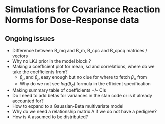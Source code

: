 # Simulations for Covariance Reaction Norms for Dose-Response data


## Ongoing issues

- Difference between B_mq and B_m, B_cpc and B_cpcq matrices / vectors
- Why no LKJ prior in the model block ?
- Making a coefficient plot for mean, sd and correlations, where do we take the coefficients from?
	- $\beta{_\mu}$ and $\beta{_\rho}$ easy enough but no clue for where to fetch $\beta{_\sigma}$ from
	- Why do we not see $log(\beta{_\sigma})$ formula in the efficient specification
- Making summary table of coefficients +/- CIs
- Do I need to add betas for variances in the stan code or is it already accounted for?
- How to expand to a Gaussian-Beta multivariate model
- Why do we need a relationship matrix A if we do not have a pedigree?
- How is A assumed to be distributed?